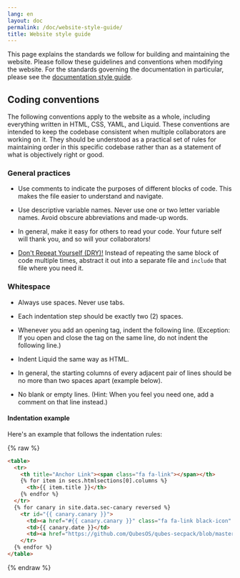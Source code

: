 ```yaml
---
lang: en
layout: doc
permalink: /doc/website-style-guide/
title: Website style guide
---
```


This page explains the standards we follow for building and maintaining the
website. Please follow these guidelines and conventions when modifying the
website. For the standards governing the documentation in particular, please
see the [documentation style guide](/doc/documentation-style-guide/).

## Coding conventions

The following conventions apply to the website as a whole, including everything
written in HTML, CSS, YAML, and Liquid. These conventions are intended to keep
the codebase consistent when multiple collaborators are working on it. They
should be understood as a practical set of rules for maintaining order in this
specific codebase rather than as a statement of what is objectively right or
good.

### General practices

- Use comments to indicate the purposes of different blocks of code. This makes
  the file easier to understand and navigate.

- Use descriptive variable names. Never use one or two letter variable names.
  Avoid obscure abbreviations and made-up words.

- In general, make it easy for others to read your code. Your future self will
  thank you, and so will your collaborators!

- [Don't Repeat Yourself
  (DRY)!](https://en.wikipedia.org/wiki/Don%27t_repeat_yourself) Instead of
  repeating the same block of code multiple times, abstract it out into a
  separate file and `include` that file where you need it.

### Whitespace

- Always use spaces. Never use tabs.

- Each indentation step should be exactly two (2) spaces.

- Whenever you add an opening tag, indent the following line. (Exception: If
  you open and close the tag on the same line, do not indent the following
  line.)

- Indent Liquid the same way as HTML.

- In general, the starting columns of every adjacent pair of lines should be no
  more than two spaces apart (example below).

- No blank or empty lines. (Hint: When you feel you need one, add a comment on
  that line instead.)

#### Indentation example

Here's an example that follows the indentation rules:

{% raw %}
```html
<table>
  <tr>
    <th title="Anchor Link"><span class="fa fa-link"></span></th>
    {% for item in secs.htmlsections[0].columns %}
      <th>{{ item.title }}</th>
    {% endfor %}
  </tr>
  {% for canary in site.data.sec-canary reversed %}
    <tr id="{{ canary.canary }}">
      <td><a href="#{{ canary.canary }}" class="fa fa-link black-icon" title="Anchor link to Qubes Canary row: Qubes Canary #{{ canary.canary }}"></a></td>
      <td>{{ canary.date }}</td>
      <td><a href="https://github.com/QubesOS/qubes-secpack/blob/master/canaries/canary-{{ canary.canary }}-{{ canary.date | date: '%Y' }}.txt">Qubes Canary #{{ canary.canary }}</a></td>
    </tr>
  {% endfor %}
</table>
```
{% endraw %}
